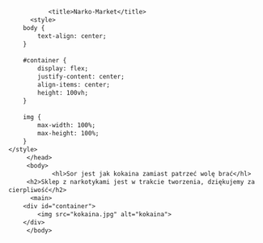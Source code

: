 <!DOSTYPE html>
<html lang="pl">
<html>   
         <head>
		  <meta charset="UTF-8">
    <meta http-equiv="Content-Type" content="text/html; charset=UTF-8">
    <meta name="Content-Language" content="pl">
    <meta name="Reply-to" content="kontakt@kokaina.pl">
    <meta name="Title" content="Narko_Market">
    <meta name="page-topic" content="Tanio, czysto, bezpiecznie">
    <meta name="Creation_Date" content="2023-09-12">
    <meta name="Keywords" content="Kokaina, mefedrom, heroina, grzyby, lsd, dmt">
    <meta name="Description" content="Market substancji psychoaktywnych.">
    <meta name="Robots" content="index, follow">
				
               <title>Narko-Market</title>
		  <style>
        body {
            text-align: center;
        }

        #container {
            display: flex;
            justify-content: center;
            align-items: center;
            height: 100vh;
        }

        img {
            max-width: 100%;
            max-height: 100%;
        }
    </style>
         </head>
         <body>
                <hl>Sor jest jak kokaina zamiast patrzeć wolę brać</hl>
		 <h2>Sklep z narkotykami jest w trakcie tworzenia, dziękujemy za cierpliwość</h2>
		  <main>
        <div id="container">
            <img src="kokaina.jpg" alt="kokaina">
        </div>
         </body>
</html>
